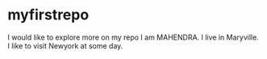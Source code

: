 # myfirstrepo
I would like to explore more on my repo
I am MAHENDRA. I live in Maryville.
I like to visit Newyork at some day.
